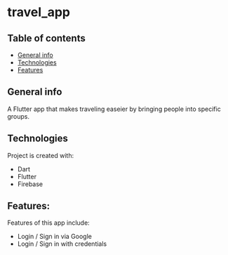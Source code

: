 # travel_app

## Table of contents
* [General info](#general-info)
* [Technologies](#technologies)
* [Features](#features)

## General info
A Flutter app that makes traveling easeier by bringing people into specific groups.
	
## Technologies
Project is created with:
* Dart
* Flutter
* Firebase
	
## Features: 
Features of this app include:
* Login / Sign in via Google
* Login / Sign in with credentials
